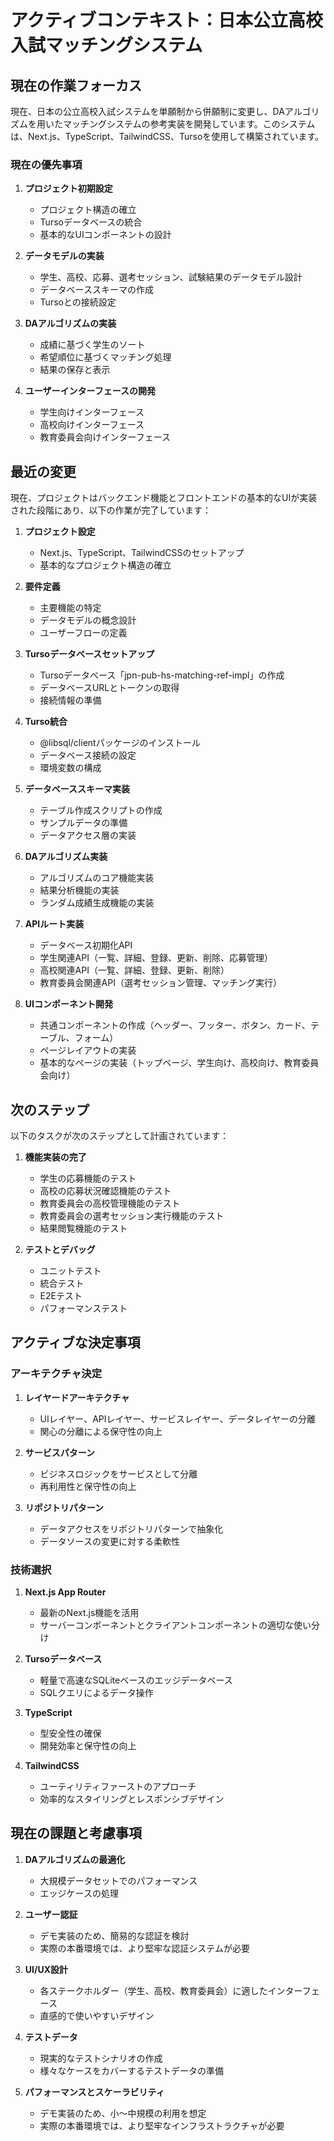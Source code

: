 # アクティブコンテキスト：日本公立高校入試マッチングシステム

## 現在の作業フォーカス

現在、日本の公立高校入試システムを単願制から併願制に変更し、DAアルゴリズムを用いたマッチングシステムの参考実装を開発しています。このシステムは、Next.js、TypeScript、TailwindCSS、Tursoを使用して構築されています。

### 現在の優先事項

1. **プロジェクト初期設定**
   - プロジェクト構造の確立
   - Tursoデータベースの統合
   - 基本的なUIコンポーネントの設計

2. **データモデルの実装**
   - 学生、高校、応募、選考セッション、試験結果のデータモデル設計
   - データベーススキーマの作成
   - Tursoとの接続設定

3. **DAアルゴリズムの実装**
   - 成績に基づく学生のソート
   - 希望順位に基づくマッチング処理
   - 結果の保存と表示

4. **ユーザーインターフェースの開発**
   - 学生向けインターフェース
   - 高校向けインターフェース
   - 教育委員会向けインターフェース

## 最近の変更

現在、プロジェクトはバックエンド機能とフロントエンドの基本的なUIが実装された段階にあり、以下の作業が完了しています：

1. **プロジェクト設定**
   - Next.js、TypeScript、TailwindCSSのセットアップ
   - 基本的なプロジェクト構造の確立

2. **要件定義**
   - 主要機能の特定
   - データモデルの概念設計
   - ユーザーフローの定義

3. **Tursoデータベースセットアップ**
   - Tursoデータベース「jpn-pub-hs-matching-ref-impl」の作成
   - データベースURLとトークンの取得
   - 接続情報の準備

4. **Turso統合**
   - @libsql/clientパッケージのインストール
   - データベース接続の設定
   - 環境変数の構成

5. **データベーススキーマ実装**
   - テーブル作成スクリプトの作成
   - サンプルデータの準備
   - データアクセス層の実装

6. **DAアルゴリズム実装**
   - アルゴリズムのコア機能実装
   - 結果分析機能の実装
   - ランダム成績生成機能の実装

7. **APIルート実装**
   - データベース初期化API
   - 学生関連API（一覧、詳細、登録、更新、削除、応募管理）
   - 高校関連API（一覧、詳細、登録、更新、削除）
   - 教育委員会関連API（選考セッション管理、マッチング実行）

8. **UIコンポーネント開発**
   - 共通コンポーネントの作成（ヘッダー、フッター、ボタン、カード、テーブル、フォーム）
   - ページレイアウトの実装
   - 基本的なページの実装（トップページ、学生向け、高校向け、教育委員会向け）

## 次のステップ

以下のタスクが次のステップとして計画されています：

1. **機能実装の完了**
   - 学生の応募機能のテスト
   - 高校の応募状況確認機能のテスト
   - 教育委員会の高校管理機能のテスト
   - 教育委員会の選考セッション実行機能のテスト
   - 結果閲覧機能のテスト

2. **テストとデバッグ**
   - ユニットテスト
   - 統合テスト
   - E2Eテスト
   - パフォーマンステスト

## アクティブな決定事項

### アーキテクチャ決定

1. **レイヤードアーキテクチャ**
   - UIレイヤー、APIレイヤー、サービスレイヤー、データレイヤーの分離
   - 関心の分離による保守性の向上

2. **サービスパターン**
   - ビジネスロジックをサービスとして分離
   - 再利用性と保守性の向上

3. **リポジトリパターン**
   - データアクセスをリポジトリパターンで抽象化
   - データソースの変更に対する柔軟性

### 技術選択

1. **Next.js App Router**
   - 最新のNext.js機能を活用
   - サーバーコンポーネントとクライアントコンポーネントの適切な使い分け

2. **Tursoデータベース**
   - 軽量で高速なSQLiteベースのエッジデータベース
   - SQLクエリによるデータ操作

3. **TypeScript**
   - 型安全性の確保
   - 開発効率と保守性の向上

4. **TailwindCSS**
   - ユーティリティファーストのアプローチ
   - 効率的なスタイリングとレスポンシブデザイン

## 現在の課題と考慮事項

1. **DAアルゴリズムの最適化**
   - 大規模データセットでのパフォーマンス
   - エッジケースの処理

2. **ユーザー認証**
   - デモ実装のため、簡易的な認証を検討
   - 実際の本番環境では、より堅牢な認証システムが必要

3. **UI/UX設計**
   - 各ステークホルダー（学生、高校、教育委員会）に適したインターフェース
   - 直感的で使いやすいデザイン

4. **テストデータ**
   - 現実的なテストシナリオの作成
   - 様々なケースをカバーするテストデータの準備

5. **パフォーマンスとスケーラビリティ**
   - デモ実装のため、小〜中規模の利用を想定
   - 実際の本番環境では、より堅牢なインフラストラクチャが必要
